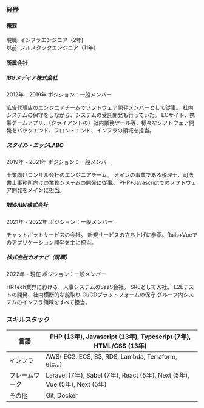 ### 経歴
#### 概要

現職: インフラエンジニア（2年)  
以前: フルスタックエンジニア（11年）

#### 所属会社

##### IBGメディア株式会社
2012年 - 2019年
ポジション：一般メンバー

広告代理店のエンジニアチームでソフトウェア開発メンバーとして従事。
社内システムの保守をしながら、システムの受託開発も行っていた。
ECサイト、携帯ゲームアプリ、（クライアントの）社内業務ツール等、様々なソフトウェア開発をバックエンド、フロントエンド、インフラの領域を担当。

##### スタイル・エッジLABO
2019年 - 2021年
ポジション：一般メンバー

士業向けコンサル会社のエンジニアチーム。
メインの事業である税理士、司法書士事務所向けの業務システムの開発に従事。
PHP+Javascriptでのソフトウェア開発をメインに担当。

##### REGAIN株式会社
2021年 - 2022年
ポジション：一般メンバー

チャットボットサービスの会社。
新規サービスの立ち上げに参画。Rails+Vueでのアプリケーション開発を主に担当。

##### 株式会社カオナビ（現職）
2022年 - 現在
ポジション：一般メンバー

HRTech業界における、人事システムのSaaS会社。
SREとして入社。
E2Eテストの開発、社内横断的な舵取り
CI/CDプラットフォームの保守
グループ内システムのインフラ領域をすべて担当。

### スキルスタック

| 言語      | PHP (13年), Javascript (13年), Typescript (7年), HTML/CSS (13年)         |
| ------- | -------------------------------------------------------------------- |
| インフラ    | AWS( EC2, ECS, S3, RDS, Lambda, Terraform, etc...)                   |
| フレームワーク | Laravel (7年), Sabel (7年), React (5年), Next (5年), Vue (5年), Next (5年) |
| その他     | Git, Docker                                                          |
